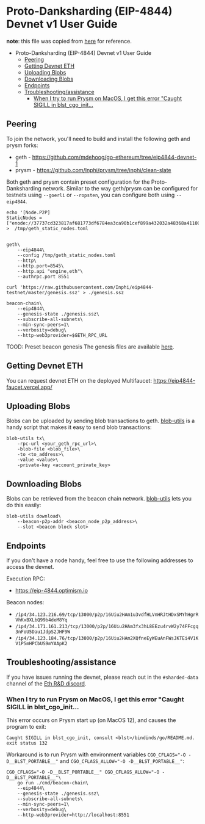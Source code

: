 # Proto-Danksharding (EIP-4844) Devnet v1 User Guide

**note**: this file was copied from [here](https://hackmd.io/@inphi/SJMXL1P6c) for reference.

- Proto-Danksharding (EIP-4844) Devnet v1 User Guide
    - [Peering](https://github.com/poojaranjan/pm/new/master/Archive/Dencun#peering)
    - [Getting Devnet ETH](https://github.com/poojaranjan/pm/new/master/Archive/Dencun#getting-devnet-eth)
    - [Uploading Blobs](https://github.com/poojaranjan/pm/new/master/Archive/Dencun#uploading-blobs)
    - [Downloading Blobs](https://github.com/poojaranjan/pm/new/master/Archive/Dencun#downloading-blobs)
    - [Endpoints](https://github.com/poojaranjan/pm/new/master/Archive/Dencun#endpoints)
    - [Troubleshooting/assistance](https://github.com/poojaranjan/pm/new/master/Archive/Dencun#troubleshootingassistance)
      - [When I try to run Prysm on MacOS, I get this error "Caught SIGILL in blst_cgo_init…](https://github.com/poojaranjan/pm/new/master/Archive/Dencun#when-i-try-to-run-prysm-on-macos-i-get-this-error-caught-sigill-in-blst_cgo_init)
    

## Peering

To join the network, you'll need to build and install the following geth and prysm forks:
* geth - https://github.com/mdehoog/go-ethereum/tree/eip4844-devnet-1
* prysm - https://github.com/Inphi/prysm/tree/inphi/clean-slate

Both geth and prysm contain preset configuration for the Proto-Danksharding network. Similar to the way geth/prysm can be configured for testnets using `--goerli` or `--ropsten`, you can configure both using `--eip4844`.

```
echo '[Node.P2P]
StaticNodes = ["enode://37737cd323817af681773df6784ea3ca90b1cef899a432032a48368a41100327637031be27a6a34034788215014a7237e0d35ec97b70dded4d2333b1e6a07c0d@34.171.161.213:30303","enode://5d9beaf6ead0d2a33dcb48c6204cf2588f1dad47615d6729a3774f2733ac28cf79d74d8e6862f0b021acf746619d5257e225f7397cc1c5d9f3fa16f2b4f764b3@34.123.216.69:30303","enode://8190e9afea4c5e53611c8372fc68e6ab4ece205f23538af14853d0155eb4e8ac4f2e1035b354aaaec20cf0c7aeb0d5ff44bde92dd0b9b44b3d679459f08ee3e9@34.170.213.201:30303","enode://d20da051537a909f6d55316d55b51b5cd23fdcec166cd68a48f54d93ca382adf19220546020f95e7ff6b3eafbf8f0506469184d34a7dbbf82f31b22e523c48ee@34.68.253.231:30303","enode://17d98d030c9d2d8b2966b0556bec0856d3f9962801c9571f9f44ddac46ab899b845066481f1a83769360788a7c212cc41c66b73c105c02eb30c7e8dfbbae94d0@34.133.211.115:30303",]' >  /tmp/geth_static_nodes.toml


geth\
    --eip4844\
    --config /tmp/geth_static_nodes.toml
    --http\
    --http.port=8545\
    --http.api "engine,eth"\
    --authrpc.port 8551
    
curl 'https://raw.githubusercontent.com/Inphi/eip4844-testnet/master/genesis.ssz' > ./genesis.ssz

beacon-chain\
    --eip4844\
    --genesis-state ./genesis.ssz\
    --subscribe-all-subnets\
    --min-sync-peers=1\
    --verbosity=debug\
    --http-web3provider=$GETH_RPC_URL
```

TOOD: Preset beacon genesis
The genesis files are available [here](https://github.com/Inphi/eip4844-testnet).

## Getting Devnet ETH
You can request devnet ETH on the deployed Multifaucet: https://eip4844-faucet.vercel.app/

## Uploading Blobs
Blobs can be uploaded by sending blob transactions to geth. [blob-utils](https://github.com/Inphi/blob-utils) is a handy script that makes it easy to send blob transactions:
```
blob-utils tx\
    -rpc-url <your_geth_rpc_url>\
    -blob-file <blob_file>\
    -to <to_address>\
    -value <value>\
    -private-key <account_private_key>
```

## Downloading Blobs
Blobs can be retrieved from the beacon chain network. [blob-utils](https://github.com/Inphi/blob-utils) lets you do this easily:
```
blob-utils download\
    --beacon-p2p-addr <beacon_node_p2p_address>\
    --slot <beacon block slot>
```

## Endpoints
If you don't have a node handy, feel free to use the following addresses to access the devnet.

Execution RPC:
- https://eip-4844.optimism.io

Beacon nodes:
- `/ip4/34.123.216.69/tcp/13000/p2p/16Uiu2HAm1u3vdfHLVnHRJtHDxSMYhHgrRVhKxBXLbQ99b4deM8Yq`
- `/ip4/34.171.161.213/tcp/13000/p2p/16Uiu2HAm3fx3hL8EEzu4rvW2y74FFcgq3nFoU5Dau1JdpS2JHF9W`
- `/ip4/34.123.184.76/tcp/13000/p2p/16Uiu2HAm2XQfneEyWEuAnFWsJKTEi4V1KV1P5mHPCbUS9mYAApK2`

## Troubleshooting/assistance

If you have issues running the devnet, please reach out in the `#sharded-data` channel of the [Eth R&D discord](https://discord.gg/wNT8ghMbkw). 

### When I try to run Prysm on MacOS, I get this error "Caught SIGILL in blst_cgo_init...

This error occurs on Prysm start up (on MacOS 12), and causes the program to exit:

```
Caught SIGILL in blst_cgo_init, consult <blst>/bindinds/go/README.md. 
exit status 132
```

Workaround is to run Prysm with environment variables `CGO_CFLAGS="-O -D__BLST_PORTABLE__"` and `CGO_CFLAGS_ALLOW="-O -D__BLST_PORTABLE__"`:

```
CGO_CFLAGS="-O -D__BLST_PORTABLE__" CGO_CFLAGS_ALLOW="-O -D__BLST_PORTABLE__"\
    go run ./cmd/beacon-chain\
    --eip4844\
    --genesis-state ./genesis.ssz\
    --subscribe-all-subnets\
    --min-sync-peers=1\
    --verbosity=debug\
    --http-web3provider=http://localhost:8551
```

